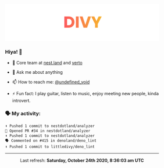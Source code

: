 
![](https://github.com/divy-work/divy-work/raw/master/assets/divy.png)

### Hiya! 👋

- 🔭 Core team at [nest.land](https://github.com/nestdotland/nest.land) and [verto](https://github.com/useverto/verto)

- 💬 Ask me about anything

- 📫 How to reach me: [@undefined_void](https://instagram.com/divy.exe)

- ⚡ Fun fact: I play guitar, listen to music, enjoy meeting new people, kinda introvert.

### 🗣 My activity:

```
⬆️ Pushed 1 commit to nestdotland/analyzer
💪 Opened PR #34 in nestdotland/analyzer
⬆️ Pushed 1 commit to nestdotland/analyzer
🗣 Commented on #415 in denoland/deno_lint
⬆️ Pushed 1 commit to littledivy/deno_lint
```

------------
<p align="center">Last refresh: <b>Saturday, October 24th 2020, 8:36:03 am UTC</b></p>
